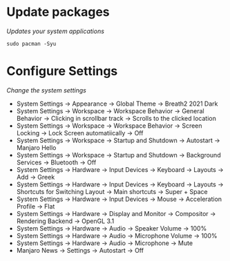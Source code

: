 # Update packages

_Updates your system applications_

```shell
sudo pacman -Syu
```

# Configure Settings

_Change the system settings_

- System Settings -> Appearance -> Global Theme -> Breath2 2021 Dark
- System Settings -> Workspace -> Workspace Behavior -> General Behavior -> Clicking in scrollbar track -> Scrolls to the clicked location
- System Settings -> Workspace -> Workspace Behavior -> Screen Locking -> Lock Screen automatiically -> Off
- System Settings -> Workspace -> Startup and Shutdown -> Autostart -> Manjaro Hello
- System Settings -> Workspace -> Startup and Shutdown -> Background Services -> Bluetooth -> Off
- System Settings -> Hardware -> Input Devices -> Keyboard -> Layouts -> Add -> Greek
- System Settings -> Hardware -> Input Devices -> Keyboard -> Layouts -> Shortcuts for Switching Layout -> Main shortcuts -> Super + Space
- System Settings -> Hardware -> Input Devices -> Mouse -> Acceleration Profile -> Flat
- System Settings -> Hardware -> Display and Monitor -> Compositor -> Rendering Backend -> OpenGL 3.1
- System Settings -> Hardware -> Audio -> Speaker Volume -> 100%
- System Settings -> Hardware -> Audio -> Microphone Volume -> 100%
- System Settings -> Hardware -> Audio -> Microphone -> Mute
- Manjaro News -> Settings -> Autostart -> Off
